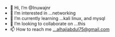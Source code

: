 - 👋 Hi, I’m @Inuwajnr
- 👀 I’m interested in ...networking
- 🌱 I’m currently learning ...kali linux, and mysql
- 💞️ I’m looking to collaborate on ...this 
- 📫 How to reach me ...alhajiabdul75@gmail.com

<!---
Inuwajnr/Inuwajnr is a ✨ special ✨ repository because its `README.md` (this file) appears on your GitHub profile.
You can click the Preview link to take a look at your changes.
--->
